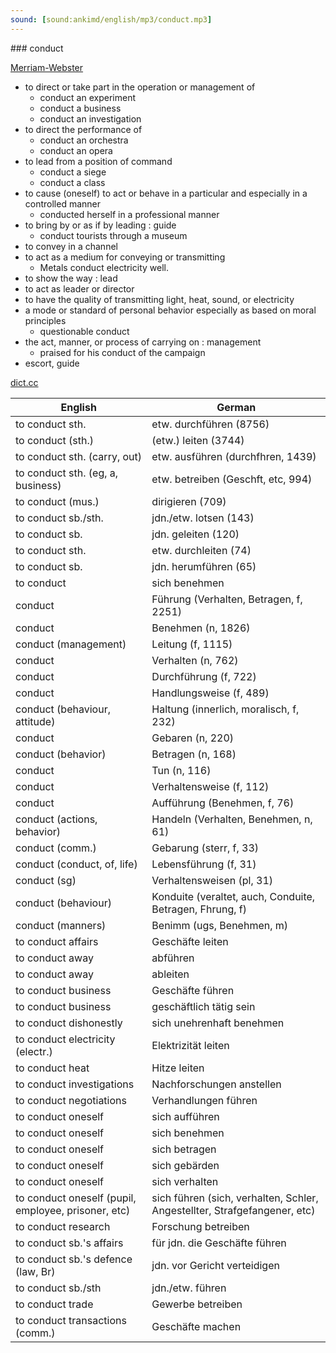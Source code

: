 ```yaml
---
sound: [sound:ankimd/english/mp3/conduct.mp3]
---
```


\### conduct

[Merriam-Webster](https://www.merriam-webster.com/dictionary/conduct)

- to direct or take part in the operation or management of
    - conduct an experiment
    - conduct a business
    - conduct an investigation
- to direct the performance of
    - conduct an orchestra
    - conduct an opera
- to lead from a position of command
    - conduct a siege
    - conduct a class
- to cause (oneself) to act or behave in a particular and especially in a controlled manner
    - conducted herself in a professional manner
- to bring by or as if by leading : guide
    - conduct tourists through a museum
- to convey in a channel
- to act as a medium for conveying or transmitting
    - Metals conduct electricity well.
- to show the way : lead
- to act as leader or director
- to have the quality of transmitting light, heat, sound, or electricity
- a mode or standard of personal behavior especially as based on moral principles
    - questionable conduct
- the act, manner, or process of carrying on : management
    - praised for his conduct of the campaign
- escort, guide

[dict.cc](https://www.dict.cc/conduct)

| English        | German       |
| -------------- | ------------ |
| to conduct sth. | etw. durchführen (8756) |
| to conduct (sth.) | (etw.) leiten (3744) |
| to conduct sth. (carry, out) | etw. ausführen (durchfhren, 1439) |
| to conduct sth. (eg, a, business) | etw. betreiben (Geschft, etc, 994) |
| to conduct (mus.) | dirigieren (709) |
| to conduct sb./sth. | jdn./etw. lotsen (143) |
| to conduct sb. | jdn. geleiten (120) |
| to conduct sth. | etw. durchleiten (74) |
| to conduct sb. | jdn. herumführen (65) |
| to conduct | sich benehmen |
| conduct | Führung (Verhalten, Betragen, f, 2251) |
| conduct | Benehmen (n, 1826) |
| conduct (management) | Leitung (f, 1115) |
| conduct | Verhalten (n, 762) |
| conduct | Durchführung (f, 722) |
| conduct | Handlungsweise (f, 489) |
| conduct (behaviour, attitude) | Haltung (innerlich, moralisch, f, 232) |
| conduct | Gebaren (n, 220) |
| conduct (behavior) | Betragen (n, 168) |
| conduct | Tun (n, 116) |
| conduct | Verhaltensweise (f, 112) |
| conduct | Aufführung (Benehmen, f, 76) |
| conduct (actions, behavior) | Handeln (Verhalten, Benehmen, n, 61) |
| conduct (comm.) | Gebarung (sterr, f, 33) |
| conduct (conduct, of, life) | Lebensführung (f, 31) |
| conduct (sg) | Verhaltensweisen (pl, 31) |
| conduct (behaviour) | Konduite (veraltet, auch, Conduite, Betragen, Fhrung, f) |
| conduct (manners) | Benimm (ugs, Benehmen, m) |
| to conduct affairs | Geschäfte leiten |
| to conduct away | abführen |
| to conduct away | ableiten |
| to conduct business | Geschäfte führen |
| to conduct business | geschäftlich tätig sein |
| to conduct dishonestly | sich unehrenhaft benehmen |
| to conduct electricity (electr.) | Elektrizität leiten |
| to conduct heat | Hitze leiten |
| to conduct investigations | Nachforschungen anstellen |
| to conduct negotiations | Verhandlungen führen |
| to conduct oneself | sich aufführen |
| to conduct oneself | sich benehmen |
| to conduct oneself | sich betragen |
| to conduct oneself | sich gebärden |
| to conduct oneself | sich verhalten |
| to conduct oneself (pupil, employee, prisoner, etc) | sich führen (sich, verhalten, Schler, Angestellter, Strafgefangener, etc) |
| to conduct research | Forschung betreiben |
| to conduct sb.'s affairs | für jdn. die Geschäfte führen |
| to conduct sb.'s defence (law, Br) | jdn. vor Gericht verteidigen |
| to conduct sb./sth | jdn./etw. führen |
| to conduct trade | Gewerbe betreiben |
| to conduct transactions (comm.) | Geschäfte machen |
